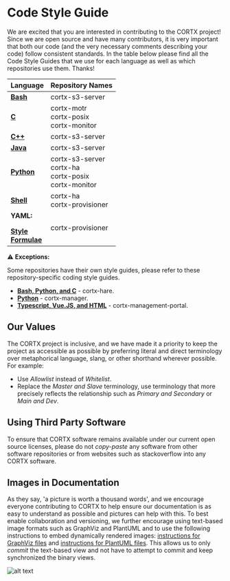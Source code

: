 # Code Style Guide

We are excited that you are interested in contributing to the CORTX project! Since we are open source and have many contributors, it is very important that both our code (and the very necessary comments describing your code) follow consistent standards. In the table below please find all the Code Style Guides that we use for each language as well as which repositories use them. Thanks!

| **Language** 	| **Repository Names**	|
|-	|-	|
|**[Bash](https://github.com/bahamas10/bash-style-guide)** | cortx-s3-server|
|**[C](https://github.com/Seagate/cortx-motr/blob/dev/doc/coding-style.md)**| cortx-motr</br>cortx-posix</br>cortx-monitor</br> |
|**[C++](https://google.github.io/styleguide/cppguide.html)**  | cortx-s3-server|
|**[Java](https://google.github.io/styleguide/javaguide.html)** |cortx-s3-server|
|**[Python](https://google.github.io/styleguide/pyguide.html)**| cortx-s3-server</br> cortx-ha</br>cortx-posix</br>cortx-monitor</br> |
|**[Shell](https://google.github.io/styleguide/shellguide.html)**| cortx-ha</br>cortx-provisioner</br> |
| **YAML:**</br></p>**[Style](https://docs.saltstack.com/en/latest/topics/development/conventions/style.html)**</br>**[Formulae](https://docs.saltstack.com/en/latest/topics/development/conventions/formulas.html)**</br> | cortx-provisioner|

:warning: **Exceptions:**

Some repositories have their own style guides, please refer to these repository-specific coding style guides.

- **[Bash, Python, and C](https://github.com/Seagate/cortx-hare/tree/dev/rfc/8)** - cortx-hare.
- **[Python](https://github.com/Seagate/cortx-manager/blob/main/CodingStyle.md)** - cortx-manager.
- **[Typescript, Vue.JS, and HTML](https://github.com/Seagate/cortx-management-portal/blob/main/docs/CodingStyle.md)** - cortx-management-portal.

## Our Values

The CORTX project is inclusive, and we have made it a priority to keep the project as accessible as possible by preferring literal and direct terminology over metaphorical language, slang, or other shorthand wherever possible. For example:
  - Use *Allowlist* instead of *Whitelist*.
  - Replace the *Master and Slave* terminology, use terminology that more precisely reflects the relationship such as *Primary and Secondary* or *Main and Dev*.

## Using Third Party Software

To ensure that CORTX software remains available under our current open source licenses, please do not _copy-paste_ any software from other software repositories or from websites such as stackoverflow into any CORTX software.

## Images in Documentation

As they say, 'a picture is worth a thousand words', and we encourage everyone contributing to CORTX to help ensure our documentation is as easy to understand as possible and pictures can help with this.  To best enable collaboration and versioning, we further encourage using text-based image formats such as GraphViz and PlantUML and to use the
following instructions to embed dynamically rendered images: [instructions for GraphViz files](images/graphviz/README.md) and
[instructions for PlantUML files](images/plantuml/README.md).  This allows us to only _commit_ the text-based view and not have to attempt to commit and keep synchronized the binary views.

![alt text](https://graphvizrender.herokuapp.com/render?url=https://raw.githubusercontent.com/seagate/cortx/main/doc/images/graphviz/happy_example.dot)
